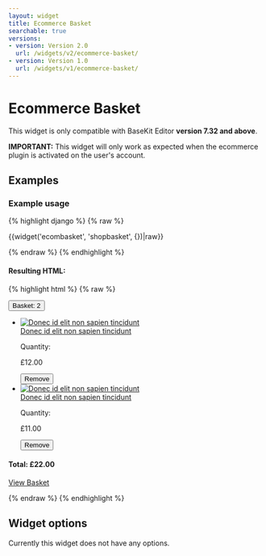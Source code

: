 ```yaml
---
layout: widget
title: Ecommerce Basket
searchable: true
versions:
- version: Version 2.0
  url: /widgets/v2/ecommerce-basket/
- version: Version 1.0
  url: /widgets/v1/ecommerce-basket/
---
```


# Ecommerce Basket

This widget is only compatible with BaseKit Editor **version 7.32 and above**.

**IMPORTANT:** This widget will only work as expected when the ecommerce plugin is activated on the user's account.

## Examples

### Example usage
{% highlight django %}
{% raw %}

  {{widget('ecombasket', 'shopbasket', {})|raw}}

{% endraw %}
{% endhighlight %}

#### Resulting HTML:

{% highlight html %}
{% raw %}

<div id="page-zones__main-widgets__shopbasket" data-name="ecombasket" class="widget  widget--zone-widget">
  <div class="bk-ecombasket  ecombasket  widget__ecombasket  js-pull">
    <button class="basket-toggle  button  icon  icon--basket  ecombasket__basket-toggle  js-toggle-basket">Basket: <span class="item-count  ecombasket__item-count">2</span></button>
    <div class="basket-body  ecombasket__basket-body">
      <ul class="basket-list  ecombasket__navigation-list">
        <li class="basket-item  ecombasket__basket-item" data-ref="1">
          <div class="basket-item-image  ecombasket__item-image">
            <a class="image-link  ecombasket__image-link" href="/store/product/Bag" style="background-image:url(//placehold.it/2250x800);">
            <img class="image  image--thumb  ecombasket__image" src="//placehold.it/2250x800" alt="Donec id elit non sapien tincidunt">
            </a>
          </div>
          <div class="basket-item-details  ecombasket__item-details">
            <a class="basket-item-name  ecombasket__basket-item-name" href="/store/product/Bag">Donec id elit non sapien tincidunt</a>
            <p class="item-quantity  ecombasket__item-quantity">Quantity:</p>
            <p class="basket-item-price  ecombasket__item-price">£12.00</p>
          </div>
          <button class="item-remove  button  icon  icon--remove  ecombasket__item-remove  js-remove" data-ref="1">
          <span class="remove-text  ecombasket__remove-text" data-ref="1">Remove</span>
          </button>
        </li>
        <li class="basket-item  ecombasket__basket-item" data-ref="2">
          <div class="basket-item-image  ecombasket__item-image">
            <a class="image-link  ecombasket__image-link" href="/store/product/Bag" style="background-image:url(//placehold.it/300x100);">
            <img class="image  image--thumb  ecombasket__image" src="//placehold.it/300x100" alt="Donec id elit non sapien tincidunt">
            </a>
          </div>
          <div class="basket-item-details  ecombasket__item-details">
            <a class="basket-item-name  ecombasket__basket-item-name" href="/store/product/Bag">Donec id elit non sapien tincidunt</a>
            <p class="item-quantity  ecombasket__item-quantity">Quantity:</p>
            <p class="basket-item-price  ecombasket__item-price">£11.00</p>
          </div>
          <button class="item-remove  button  icon  icon--remove  ecombasket__item-remove  js-remove" data-ref="2">
          <span class="remove-text  ecombasket__remove-text" data-ref="2">Remove</span>
          </button>
        </li>
      </ul>
      <footer class="basket-footer  ecombasket__basket-footer">
        <h4 class="basket-total  ecombasket__basekit-total">Total: <span class="total-number  ecombasket__total-number">£22.00</span></h4>
        <a class="view-basket  button  ecombasket__button" href="/store/cart">View Basket</a>
      </footer>
    </div>
  </div>
</div>

{% endraw %}
{% endhighlight %}

## Widget options

Currently this widget does not have any options.
